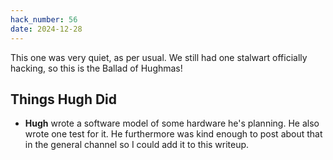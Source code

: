 ```yaml
---
hack_number: 56
date: 2024-12-28
---
```


This one was very quiet, as per usual. We still had one stalwart officially hacking, so this is the Ballad of Hughmas!

## Things Hugh Did

- **Hugh** wrote a software model of some hardware he's planning. He also wrote one test for it. He furthermore was kind enough to post about that in the general channel so I could add it to this writeup.
